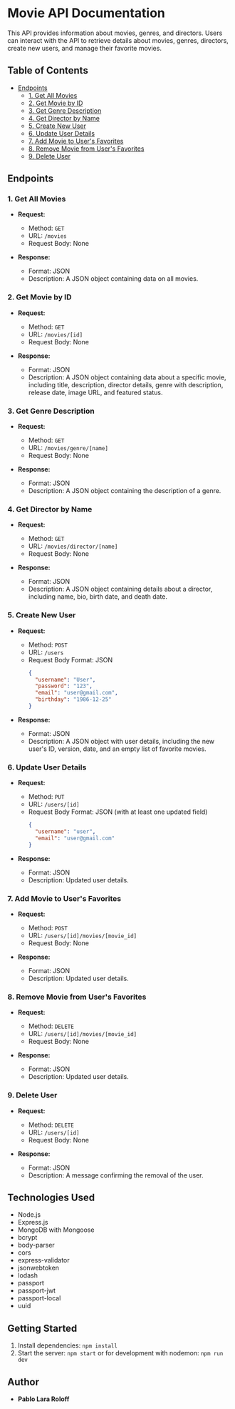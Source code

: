 ﻿# Movie API Documentation

This API provides information about movies, genres, and directors. Users can interact with the API to retrieve details about movies, genres, directors, create new users, and manage their favorite movies.

## Table of Contents
- [Endpoints](#endpoints)
  - [1. Get All Movies](#1-get-all-movies)
  - [2. Get Movie by ID](#2-get-movie-by-id)
  - [3. Get Genre Description](#3-get-genre-description)
  - [4. Get Director by Name](#4-get-director-by-name)
  - [5. Create New User](#5-create-new-user)
  - [6. Update User Details](#6-update-user-details)
  - [7. Add Movie to User's Favorites](#7-add-movie-to-users-favorites)
  - [8. Remove Movie from User's Favorites](#8-remove-movie-from-users-favorites)
  - [9. Delete User](#9-delete-user)

## Endpoints

### 1. Get All Movies

- **Request:**
  - Method: `GET`
  - URL: `/movies`
  - Request Body: None

- **Response:**
  - Format: JSON
  - Description: A JSON object containing data on all movies.

### 2. Get Movie by ID

- **Request:**
  - Method: `GET`
  - URL: `/movies/[id]`
  - Request Body: None

- **Response:**
  - Format: JSON
  - Description: A JSON object containing data about a specific movie, including title, description, director details, genre with description, release date, image URL, and featured status.

### 3. Get Genre Description

- **Request:**
  - Method: `GET`
  - URL: `/movies/genre/[name]`
  - Request Body: None

- **Response:**
  - Format: JSON
  - Description: A JSON object containing the description of a genre.

### 4. Get Director by Name

- **Request:**
  - Method: `GET`
  - URL: `/movies/director/[name]`
  - Request Body: None

- **Response:**
  - Format: JSON
  - Description: A JSON object containing details about a director, including name, bio, birth date, and death date.

### 5. Create New User

- **Request:**
  - Method: `POST`
  - URL: `/users`
  - Request Body Format: JSON
    ```json
    {
      "username": "User",
      "password": "123",
      "email": "user@gmail.com",
      "birthday": "1986-12-25"
    }
    ```

- **Response:**
  - Format: JSON
  - Description: A JSON object with user details, including the new user's ID, version, date, and an empty list of favorite movies.

### 6. Update User Details

- **Request:**
  - Method: `PUT`
  - URL: `/users/[id]`
  - Request Body Format: JSON (with at least one updated field)
    ```json
    {
      "username": "user",
      "email": "user@gmail.com"
    }
    ```

- **Response:**
  - Format: JSON
  - Description: Updated user details.

### 7. Add Movie to User's Favorites

- **Request:**
  - Method: `POST`
  - URL: `/users/[id]/movies/[movie_id]`
  - Request Body: None

- **Response:**
  - Format: JSON
  - Description: Updated user details.

### 8. Remove Movie from User's Favorites

- **Request:**
  - Method: `DELETE`
  - URL: `/users/[id]/movies/[movie_id]`
  - Request Body: None

- **Response:**
  - Format: JSON
  - Description: Updated user details.

### 9. Delete User

- **Request:**
  - Method: `DELETE`
  - URL: `/users/[id]`
  - Request Body: None

- **Response:**
  - Format: JSON
  - Description: A message confirming the removal of the user.

## Technologies Used

- Node.js
- Express.js
- MongoDB with Mongoose
- bcrypt
- body-parser
- cors
- express-validator
- jsonwebtoken
- lodash
- passport
- passport-jwt
- passport-local
- uuid

## Getting Started

1. Install dependencies: `npm install`
2. Start the server: `npm start` or for development with nodemon: `npm run dev`

## Author

- **Pablo Lara Roloff**